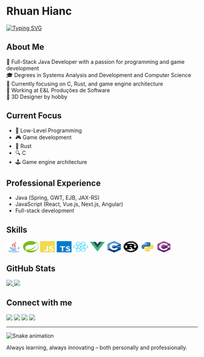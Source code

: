 # Rhuan Hianc

[![Typing SVG](https://readme-typing-svg.herokuapp.com?color=%fffff&center=false&vCenter=false&width=600&lines=Hello,+World!+👋,+I'm+Rhuan+Hianc!+🖖;Welcome+to+my+GitHub!;Low-level+enthusiast+and+game+dev+aspirant)](https://git.io/typing-svg)

## About Me

🚀 Full-Stack Java Developer with a passion for programming and game development  
🎓 Degrees in Systems Analysis and Development and Computer Science  
🌱 Currently focusing on C, Rust, and game engine architecture  
💼 Working at E&L Produções de Software  
🎨 3D Designer by hobby  

## Current Focus

- 🔧 Low-Level Programming
- 🎮 Game development
- 🦀 Rust
- 🔍 C
- 🕹️ Game engine architecture

## Professional Experience

- Java (Spring, GWT, EJB, JAX-RS)
- JavaScript (React, Vue.js, Next.js, Angular)
- Full-stack development

## Skills

<div style="display: inline_block">
  <img align="center" alt="Java" height="30" width="40" src="https://raw.githubusercontent.com/devicons/devicon/master/icons/java/java-original.svg">
  <img align="center" alt="Spring" height="30" width="40" src="https://raw.githubusercontent.com/devicons/devicon/master/icons/spring/spring-original.svg">
  <img align="center" alt="JavaScript" height="30" width="40" src="https://raw.githubusercontent.com/devicons/devicon/master/icons/javascript/javascript-plain.svg">
  <img align="center" alt="TypeScript" height="30" width="40" src="https://raw.githubusercontent.com/devicons/devicon/master/icons/typescript/typescript-plain.svg">
  <img align="center" alt="React" height="30" width="40" src="https://raw.githubusercontent.com/devicons/devicon/master/icons/react/react-original.svg">
  <img align="center" alt="Vue" height="30" width="40" src="https://raw.githubusercontent.com/devicons/devicon/master/icons/vuejs/vuejs-original.svg">
  <img align="center" alt="C++" height="30" width="40" src="https://raw.githubusercontent.com/devicons/devicon/master/icons/cplusplus/cplusplus-original.svg">
  <img align="center" alt="Rust" height="30" width="40" src="https://raw.githubusercontent.com/devicons/devicon/master/icons/rust/rust-original.svg">
  <img align="center" alt="Python" height="30" width="40" src="https://raw.githubusercontent.com/devicons/devicon/master/icons/python/python-original.svg">
  <img align="center" alt="C#" height="30" width="40" src="https://raw.githubusercontent.com/devicons/devicon/master/icons/csharp/csharp-original.svg">
</div>

## GitHub Stats

<div align="left">
  <a href="https://github.com/rhuanhianc">
    <img height="180em" src="https://github-readme-stats-rhuan-beta.vercel.app/api?username=rhuanhianc&show_icons=true&include_all_commits=true&show_owner=true&theme=dark"/>
    <img height="180em" src="https://github-readme-stats-rhuan-beta.vercel.app/api/top-langs/?username=rhuanhianc&hide=dart,shell,html,Less,php,css,scss,objective-c,starlark&layout=compact&langs_count=8&theme=dark"/>
  </a>
</div>

## Connect with me

<div>
  <a href="https://instagram.com/rhuan_hianc" target="_blank"><img src="https://img.shields.io/badge/-Instagram-%23E4405F?style=for-the-badge&logo=instagram&logoColor=white" target="_blank"></a>
  <a href="https://discord.gg/2ZdjFMQV" target="_blank"><img src="https://img.shields.io/badge/Discord-7289DA?style=for-the-badge&logo=discord&logoColor=white" target="_blank"></a> 
  <a href="mailto:rhuanhianc123@gmail.com"><img src="https://img.shields.io/badge/-Gmail-%23333?style=for-the-badge&logo=gmail&logoColor=white" target="_blank"></a>
  <a href="https://www.linkedin.com/in/rhuanhianc" target="_blank"><img src="https://img.shields.io/badge/-LinkedIn-%230077B5?style=for-the-badge&logo=linkedin&logoColor=white" target="_blank"></a> 
</div>

---

![Snake animation](https://github.com/rhuanhianc/rhuanhianc/blob/output/github-contribution-grid-snake.gif)

Always learning, always innovating – both personally and professionally.
